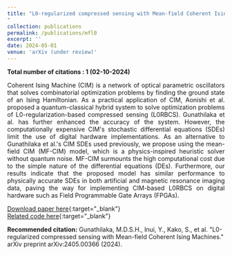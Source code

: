 ```yaml
---
title: "L0-regularized compressed sensing with Mean-field Coherent Ising Machines
"
collection: publications
permalink: /publications/mfl0
excerpt: ''
date: 2024-05-01
venue: 'arXiv (under review)'
---
```

**Total number of citations : 1 (02-10-2024)**

<div style="text-align: justify"> Coherent Ising Machine (CIM) is a network of optical parametric oscillators that solves combinatorial optimization problems by finding the ground state of an Ising Hamiltonian. As a practical application of CIM, Aonishi et al. proposed a quantum-classical hybrid system to solve optimization problems of L0-regularization-based compressed sensing (L0RBCS). Gunathilaka et al. has further enhanced the accuracy of the system. However, the computationally expensive CIM's stochastic differential equations (SDEs) limit the use of digital hardware implementations. As an alternative to Gunathilaka et al.'s CIM SDEs used previously, we propose using the mean-field CIM (MF-CIM) model, which is a physics-inspired heuristic solver without quantum noise. MF-CIM surmounts the high computational cost due to the simple nature of the differential equations (DEs). Furthermore, our results indicate that the proposed model has similar performance to physically accurate SDEs in both artificial and magnetic resonance imaging data, paving the way for implementing CIM-based L0RBCS on digital hardware such as Field Programmable Gate Arrays (FPGAs). </div>

[Download paper here](https://doi.org/10.48550/arXiv.2405.00366){:target="_blank"}  <br>
[Related code here](/404.html){:target="_blank"}


**Recommended citation:** Gunathilaka, M.D.S.H., Inui, Y., Kako, S., et al. "L0-regularized compressed sensing with Mean-field Coherent Ising Machines." arXiv preprint arXiv:2405.00366 (2024).
